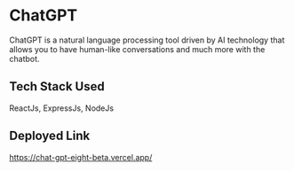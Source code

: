 # ChatGPT

ChatGPT is a natural language processing tool driven by AI technology that allows you to have human-like conversations and much more with the chatbot. 

## Tech Stack Used

ReactJs, ExpressJs, NodeJs

## Deployed Link

https://chat-gpt-eight-beta.vercel.app/

